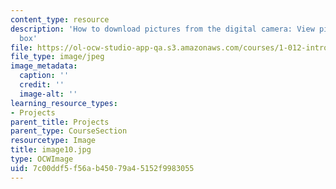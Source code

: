 ```yaml
---
content_type: resource
description: 'How to download pictures from the digital camera: View picture dialog
  box'
file: https://ol-ocw-studio-app-qa.s3.amazonaws.com/courses/1-012-introduction-to-civil-engineering-design-spring-2002/7c00ddf5f56ab45079a45152f9983055_image10.jpg
file_type: image/jpeg
image_metadata:
  caption: ''
  credit: ''
  image-alt: ''
learning_resource_types:
- Projects
parent_title: Projects
parent_type: CourseSection
resourcetype: Image
title: image10.jpg
type: OCWImage
uid: 7c00ddf5-f56a-b450-79a4-5152f9983055
---
```

